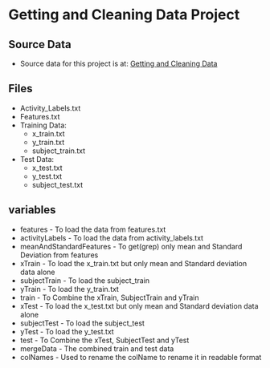 # Getting and Cleaning Data Project


## Source Data
* Source data for this project is at: [Getting and Cleaning Data](https://d396qusza40orc.cloudfront.net/getdata%2Fprojectfiles%2FUCI%20HAR%20Dataset.zip)

## Files
* Activity_Labels.txt
* Features.txt
* Training Data:
	* x_train.txt
	* y_train.txt
	* subject_train.txt
* Test Data:
	* x_test.txt
	* y_test.txt
	* subject_test.txt

## variables
* features - To load the data from features.txt
* activityLabels - To load the data from activity_labels.txt
* meanAndStandardFeatures - To get(grep) only mean and Standard Deviation from features 
* xTrain - To load the x_train.txt but only mean and Standard deviation data alone
* subjectTrain - To load the subject_train
* yTrain - To load the y_train.txt
* train - To Combine the xTrain, SubjectTrain and yTrain
* xTest - To load the x_test.txt but only mean and Standard deviation data alone
* subjectTest - To load the subject_test
* yTest - To load the y_test.txt
* test - To Combine the xTest, SubjectTest and yTest
* mergeData - The combined train and test data
* colNames - Used to rename the colName to rename it in readable format
